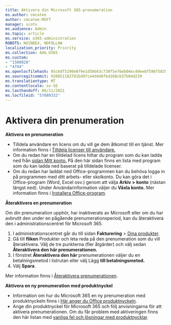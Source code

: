 ```yaml
---
title: Aktivera din Microsoft 365-prenumeration
ms.author: cmcatee
author: cmcatee-MSFT
manager: scotv
ms.audience: Admin
ms.topic: article
ms.service: o365-administration
ROBOTS: NOINDEX, NOFOLLOW
localization_priority: Priority
ms.collection: Adm_O365
ms.custom:
- "1500028"
- "4744"
ms.openlocfilehash: 05c6df5290e079e1d50d43c730f5e76eb04ec49eebf596f5835e4f8939e968a4
ms.sourcegitcommit: 920051182781bd97ce4d4d6fbd268cb37b84d239
ms.translationtype: MT
ms.contentlocale: sv-SE
ms.lasthandoff: 08/11/2021
ms.locfileid: "57889332"
---
```

# <a name="activate-your-subscription"></a>Aktivera din prenumeration

**Aktivera en prenumeration**

- Tilldela användare en licens om du vill ge dem åtkomst till en tjänst. Mer information finns i [Tilldela licenser till användare.](https://docs.microsoft.com/microsoft-365/admin/manage/assign-licenses-to-users)
- Om du redan har en tilldelad licens hittar du program som du kan ladda ned från [sidan Mitt konto.](https://portal.office.com/account/#installs) På den här sidan finns en lista med program som du kan ladda ned baserat på tilldelade licenser.
- Om du redan har laddat ned Office-programmen kan du behöva logga in på programmen med ditt arbets- eller skolkonto. Du kan göra det i Office-program (Word, Excel osv.) genom att välja **Arkiv > konto** (nästan längst ned). Under Användarinformation väljer du **Växla konto.** Mer information finns i [Installera Office-program](https://docs.microsoft.com/microsoft-365/admin/setup/install-applications).

**Återaktivera en prenumeration**

Om din prenumeration upphör, har inaktiverats av Microsoft eller om du har avbrutit den under en pågående prenumerationsperiod, kan du återaktivera den i administrationscentret för Microsoft 365.

1. I administrationscentret går du till sidan **Fakturering** > [Dina produkter](https://go.microsoft.com/fwlink/p/?linkid=842054).
2. Gå till **fliken** Produkter och leta reda på den prenumeration som du vill återaktivera. Välj de tre punkterna (fler åtgärder) och välj sedan **Återaktivera den här prenumerationen.**
3. I fönstret **Återaktivera den här** prenumerationen väljer du en betalningsmetod i listrutan eller välj Lägg **till betalningsmetod.**
4. Välj **Spara**.

Mer information finns i [Återaktivera prenumerationen](https://docs.microsoft.com/microsoft-365/commerce/subscriptions/reactivate-your-subscription).

**Aktivera en ny prenumeration med produktnyckel**

- Information om hur du Microsoft 365 en ny prenumeration med produktnyckeln finns i [Här anger du Office produktnyckeln](https://support.office.com/article/where-to-enter-your-office-product-key-0a82e5ae-739e-4b92-a6f4-2ec780c185db).
- Ange din produktnyckel för Microsoft 365 och följ anvisningarna för att aktivera prenumerationen. Om du får problem med aktiveringen finns den här listan med [vanliga fel och lösningar med produktnycklar](https://docs.microsoft.com/microsoft-365/commerce/product-key-errors-and-solutions).